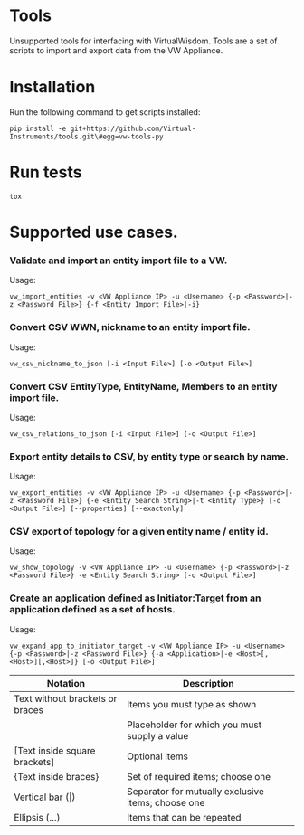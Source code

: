 # Tools
Unsupported tools for interfacing with VirtualWisdom. Tools are a set of scripts to import and export data from the VW Appliance.


# Installation

Run the following command to get scripts installed:

    pip install -e git+https://github.com/Virtual-Instruments/tools.git\#egg=vw-tools-py

# Run tests

    tox 

# Supported use cases.

### Validate and import an entity import file to a VW.

Usage:

    vw_import_entities -v <VW Appliance IP> -u <Username> {-p <Password>|-z <Password File>} {-f <Entity Import File>|-i}

### Convert CSV WWN, nickname to an entity import file.

Usage:

    vw_csv_nickname_to_json [-i <Input File>] [-o <Output File>]

### Convert CSV EntityType, EntityName, Members to an entity import file.

Usage:

    vw_csv_relations_to_json [-i <Input File>] [-o <Output File>]

### Export entity details to CSV, by entity type or search by name.

Usage:

    vw_export_entities -v <VW Appliance IP> -u <Username> {-p <Password>|-z <Password File>} {-e <Entity Search String>|-t <Entity Type>} [-o <Output File>] [--properties] [--exactonly]

### CSV export of topology for a given entity name / entity id.

Usage:

    vw_show_topology -v <VW Appliance IP> -u <Username> {-p <Password>|-z <Password File>} -e <Entity Search String> [-o <Output File>]

### Create an application defined as Initiator:Target from an application defined as a set of hosts.

Usage:

    vw_expand_app_to_initiator_target -v <VW Appliance IP> -u <Username> {-p <Password>|-z <Password File>} {-a <Application>|-e <Host>[,<Host>][,<Host>]} [-o <Output File>]

| Notation | Description |
| -------- | ----------- |
| Text without brackets or braces | Items you must type as shown |
| <Text inside angle brackets> | Placeholder for which you must supply a value |
| [Text inside square brackets] | Optional items |
| {Text inside braces} | Set of required items; choose one |
| Vertical bar (&#124;) | Separator for mutually exclusive items; choose one |
| Ellipsis (...) | Items that can be repeated |
